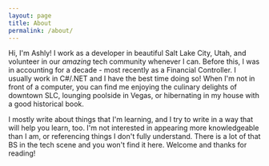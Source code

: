 ```yaml
---
layout: page
title: About
permalink: /about/
---
```


Hi, I'm Ashly!
I work as a developer in beautiful Salt Lake City, Utah, and volunteer in our _amazing_ tech community whenever I can. Before this, I was in accounting for a decade - most recently as a Financial Controller. I usually work in C#/.NET and I have the best time doing so! When I'm not in front of a computer, you can find me enjoying the culinary delights of downtown SLC, lounging poolside in Vegas, or hibernating in my house with a good historical book.

I mostly write about things that I'm learning, and I try to write in a way that will help you learn, too. I'm not interested in appearing more knowledgeable than I am, or referencing things I don't fully understand. There is a lot of that BS in the tech scene and you won't find it here. Welcome and thanks for reading!

